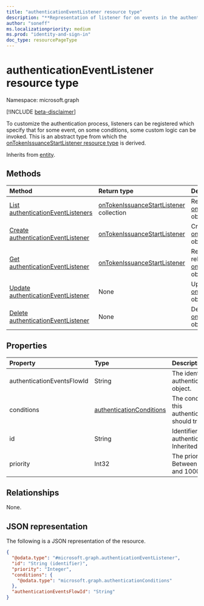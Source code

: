 ```yaml
---
title: "authenticationEventListener resource type"
description: "**Representation of listener for on events in the authentication process**"
author: "soneff"
ms.localizationpriority: medium
ms.prod: "identity-and-sign-in"
doc_type: resourcePageType
---
```


# authenticationEventListener resource type

Namespace: microsoft.graph

[!INCLUDE [beta-disclaimer](../../includes/beta-disclaimer.md)]

To customize the authentication process, listeners can be registered which specify that for some event, on some conditions, some custom logic can be invoked. This is an abstract type from which the [onTokenIssuanceStartListener resource type](../resources/ontokenissuancestartlistener.md) is derived.

Inherits from [entity](../resources/entity.md).

## Methods
|Method|Return type|Description|
|:---|:---|:---|
|[List authenticationEventListeners](../api/identitycontainer-list-authenticationeventlisteners.md)|[onTokenIssuanceStartListener](../resources/ontokenissuancestartlistener.md) collection|Retrieve a list of [onTokenIssuanceStartListener](../resources/ontokenissuancestartlistener.md) object types.|
|[Create authenticationEventListener](../api/identitycontainer-post-authenticationeventlisteners.md)|[onTokenIssuanceStartListener](../resources/ontokenissuancestartlistener.md)|Create a new [onTokenIssuanceStartListener](../resources/ontokenissuancestartlistener.md) object type.|
|[Get authenticationEventListener](../api/authenticationeventlistener-get.md)|[onTokenIssuanceStartListener](../resources/ontokenissuancestartlistener.md)|Read the properties and relationships of an [onTokenIssuanceStartListener](../resources/ontokenissuancestartlistener.md) object type.|
|[Update authenticationEventListener](../api/authenticationeventlistener-update.md)|None|Update the properties of an [onTokenIssuanceStartListener](../resources/ontokenissuancestartlistener.md) object type.|
|[Delete authenticationEventListener](../api/authenticationeventlistener-delete.md)|None|Delete an [onTokenIssuanceStartListener](../resources/ontokenissuancestartlistener.md) object type.|

## Properties
|Property|Type|Description|
|:---|:---|:---|
|authenticationEventsFlowId|String|The identifier of the authenticationEventsFlow object.|
|conditions|[authenticationConditions](../resources/authenticationconditions.md)|The conditions on which this authenticationEventListener should trigger.|
|id|String|Identifier for this authenticationEventListener. Inherited from [entity](../resources/entity.md).|
|priority|Int32| The priority of this handler. Between 0 (lower priority) and 1000 (higher priority).|

## Relationships
None.

## JSON representation
The following is a JSON representation of the resource.
<!-- {
  "blockType": "resource",
  "keyProperty": "id",
  "@odata.type": "microsoft.graph.authenticationEventListener",
  "baseType": "microsoft.graph.entity",
  "openType": true
}
-->
``` json
{
  "@odata.type": "#microsoft.graph.authenticationEventListener",
  "id": "String (identifier)",
  "priority": "Integer",
  "conditions": {
    "@odata.type": "microsoft.graph.authenticationConditions"
  },
  "authenticationEventsFlowId": "String"
}
```

